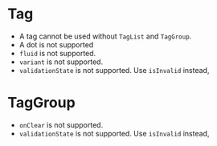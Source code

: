
# Tag
- A tag cannot be used without `TagList` and `TagGroup`.
- A dot is not supported
- `fluid` is not supported.
- `variant` is not supported.
- `validationState` is not supported. Use `isInvalid` instead,

# TagGroup
- `onClear` is not supported.
- `validationState` is not supported. Use `isInvalid` instead,